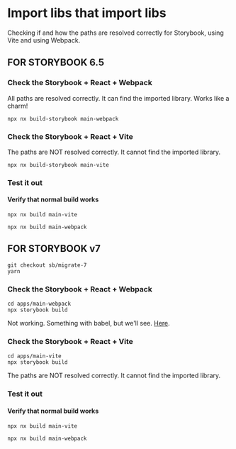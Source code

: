 # Import libs that import libs

Checking if and how the paths are resolved correctly for Storybook, using Vite and using Webpack.

## FOR STORYBOOK 6.5

### Check the Storybook + React + Webpack

All paths are resolved correctly. It can find the imported library. Works like a charm!

```
npx nx build-storybook main-webpack
```

### Check the Storybook + React + Vite

The paths are NOT resolved correctly. It cannot find the imported library.

```
npx nx build-storybook main-vite
```

### Test it out

#### Verify that normal build works

```
npx nx build main-vite
```

```
npx nx build main-webpack
```

## FOR STORYBOOK v7

```
git checkout sb/migrate-7
yarn
```

### Check the Storybook + React + Webpack

```
cd apps/main-webpack
npx storybook build
```

Not working. Something with babel, but we'll see. [Here](https://app.warp.dev/block/w9ldDAC8OFtTfaiibElRD0).

### Check the Storybook + React + Vite

```
cd apps/main-vite
npx storybook build
```

The paths are NOT resolved correctly. It cannot find the imported library.

### Test it out

#### Verify that normal build works

```
npx nx build main-vite
```

```
npx nx build main-webpack
```
